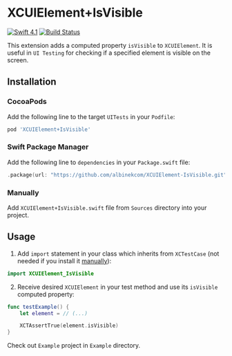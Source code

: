 # XCUIElement+IsVisible

[![Swift 4.1](https://img.shields.io/badge/Swift-4.1-orange.svg)](https://swift.org)
[![Build Status](https://travis-ci.com/albinekcom/XCUIElement-IsVisible.svg?branch=master)](https://travis-ci.com/albinekcom/XCUIElement-IsVisible)

This extension adds a computed property `isVisible` to `XCUIElement`. It is useful in `UI Testing` for checking if a specified element is visible on the screen.

## Installation

### CocoaPods

Add the following line to the target `UITests` in your `Podfile`:

``` Ruby
pod 'XCUIElement+IsVisible'
```

### Swift Package Manager

Add the following line to `dependencies` in your `Package.swift` file:

``` Swift
.package(url: "https://github.com/albinekcom/XCUIElement-IsVisible.git", from: "0.0.1")
```

### Manually

Add `XCUIElement+IsVisible.swift` file from `Sources` directory into your project.

## Usage

1. Add `import` statement in your class which inherits from `XCTestCase` (not needed if you install it [manually](#manually)):
  ``` Swift
  import XCUIElement_IsVisible
  ```
2. Receive desired `XCUIElement` in your test method and use its `isVisible` computed property:
  ``` Swift
  func testExample() {
      let element = // (...)

      XCTAssertTrue(element.isVisible)
  }
  ```

Check out `Example` project in `Example` directory.
